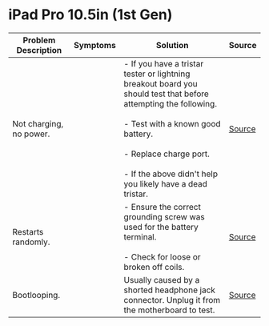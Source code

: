 # iPad Pro 10.5in (1st Gen)

| Problem Description     | Symptoms | Solution                                                                                                                                                                                                                                                  | Source                                                                  |
| ----------------------- | -------- | --------------------------------------------------------------------------------------------------------------------------------------------------------------------------------------------------------------------------------------------------------- | ----------------------------------------------------------------------- |
| Not charging, no power. |          | - If you have a tristar tester or lightning breakout board you should test that before attempting the following.<br><br>- Test with a known good battery.<br><br>- Replace charge port.<br><br>- If the above didn't help you likely have a dead tristar. | [Source](https://www.youtube.com/watch?v=bhkcc9CZeYU)                   |
| Restarts randomly.      |          | - Ensure the correct grounding screw was used for the battery terminal.<br><br>- Check for loose or broken off coils.                                                                                                                                     | [Source](https://www.youtube.com/watch?v=I86J2GTrz84)                   |
| Bootlooping.            |          | Usually caused by a shorted headphone jack connector. Unplug it from the motherboard to test.                                                                                                                                                             | [Source](https://old.repair.wiki/w/A1701/9_2017_10.5%E2%80%9D_iPad_Pro) |
